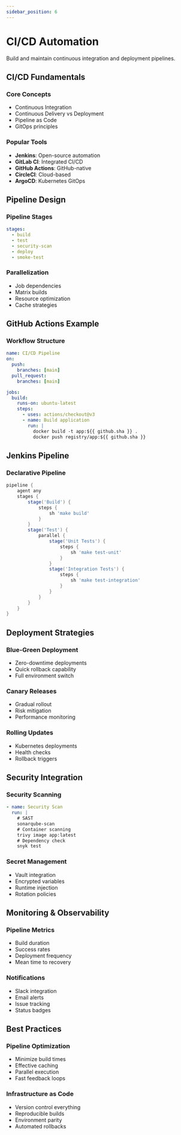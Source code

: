 ```yaml
---
sidebar_position: 6
---
```


# CI/CD Automation

Build and maintain continuous integration and deployment pipelines.

## CI/CD Fundamentals

### Core Concepts
- Continuous Integration
- Continuous Delivery vs Deployment
- Pipeline as Code
- GitOps principles

### Popular Tools
- **Jenkins**: Open-source automation
- **GitLab CI**: Integrated CI/CD
- **GitHub Actions**: GitHub-native
- **CircleCI**: Cloud-based
- **ArgoCD**: Kubernetes GitOps

## Pipeline Design

### Pipeline Stages
```yaml
stages:
  - build
  - test
  - security-scan
  - deploy
  - smoke-test
```

### Parallelization
- Job dependencies
- Matrix builds
- Resource optimization
- Cache strategies

## GitHub Actions Example

### Workflow Structure
```yaml
name: CI/CD Pipeline
on:
  push:
    branches: [main]
  pull_request:
    branches: [main]

jobs:
  build:
    runs-on: ubuntu-latest
    steps:
      - uses: actions/checkout@v3
      - name: Build application
        run: |
          docker build -t app:${{ github.sha }} .
          docker push registry/app:${{ github.sha }}
```

## Jenkins Pipeline

### Declarative Pipeline
```groovy
pipeline {
    agent any
    stages {
        stage('Build') {
            steps {
                sh 'make build'
            }
        }
        stage('Test') {
            parallel {
                stage('Unit Tests') {
                    steps {
                        sh 'make test-unit'
                    }
                }
                stage('Integration Tests') {
                    steps {
                        sh 'make test-integration'
                    }
                }
            }
        }
    }
}
```

## Deployment Strategies

### Blue-Green Deployment
- Zero-downtime deployments
- Quick rollback capability
- Full environment switch

### Canary Releases
- Gradual rollout
- Risk mitigation
- Performance monitoring

### Rolling Updates
- Kubernetes deployments
- Health checks
- Rollback triggers

## Security Integration

### Security Scanning
```yaml
- name: Security Scan
  run: |
    # SAST
    sonarqube-scan
    # Container scanning
    trivy image app:latest
    # Dependency check
    snyk test
```

### Secret Management
- Vault integration
- Encrypted variables
- Runtime injection
- Rotation policies

## Monitoring & Observability

### Pipeline Metrics
- Build duration
- Success rates
- Deployment frequency
- Mean time to recovery

### Notifications
- Slack integration
- Email alerts
- Issue tracking
- Status badges

## Best Practices

### Pipeline Optimization
- Minimize build times
- Effective caching
- Parallel execution
- Fast feedback loops

### Infrastructure as Code
- Version control everything
- Reproducible builds
- Environment parity
- Automated rollbacks